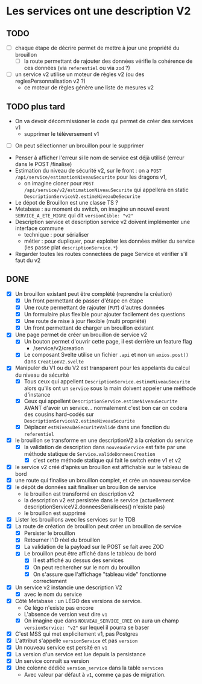 # Les services ont une description V2

## TODO

- [ ] chaque étape de décrire permet de mettre à jour une propriété du brouillon
  - [ ] la route permettant de rajouter des données vérifie la cohérence de ces données (via `referentiel` ou via `zod` ?)
- [ ] un service v2 utilise un moteur de règles v2 (ou des reglesPersonnalisation v2 ?)
  - ce moteur de règles génère une liste de mesures v2

## TODO plus tard

- On va devoir décommissioner le code qui permet de créer des services v1
  - supprimer le téléversement v1
- [ ] On peut sélectionner un brouillon pour le supprimer
- Penser à afficher l'erreur si le nom de service est déjà utilisé (erreur dans le POST /finalise)
- Estimation du niveau de sécurité v2, sur le front : on a `POST /api/service/estimationNiveauSecurite` pour les dragons v1,
  - on imagine cloner pour `POST /api/service/v2/estimationNiveauSecurite` qui appellera en static `DescriptionServiceV2.estimeNiveauDeSecurite`
- Le dépot de Brouillon est une classe TS ?
- Metabase : au moment du switch, on imagine un nouvel event `SERVICE_A_ETE_MIGRE` qui dit `versionCible: "v2"`
- Description service et description service v2 doivent implémenter une interface commune
  - technique : pour sérialiser
  - métier : pour dupliquer, pour exploiter les données métier du service (les passe plat `descriptionService.*`)
- Regarder toutes les routes connectées de page Service et vérifier s'il faut du v2

## DONE

- [x] Un brouillon existant peut être complété (reprendre la création)
  - [x] Un front permettant de passer d'étape en étape
  - [x] Une route permettant de rajouter (`PUT`) d'autres données
  - [x] Un formulaire plus flexible pour ajouter facilement des questions
  - [x] Une route de mise à jour flexible (multi propriété)
  - [x] Un front permettant de charger un brouillon existant
- [x] Une page permet de créer un brouillon de service v2
  - [x] Un bouton permet d'ouvrir cette page, il est derrière un feature flag
    - /service/v2/creation
  - [x] Le composant Svelte utilise un fichier `.api` et non un `axios.post()` dans `CreationV2.svelte`
- [x] Manipuler du V1 ou du V2 est transparent pour les appelants du calcul du niveau de sécurité
  - [x] Tous ceux qui appellent `DescriptionService.estimeNiveauSecurite` alors qu'ils ont un `service` sous la main doivent appeler une méthode d'instance
  - [x] Ceux qui appellent `DescriptionService.estimeNiveauSecurite` AVANT d'avoir un service… normalement c'est bon car on codera des cousins hard-codés sur `DescriptionServiceV2.estimeNiveauSecurite`
  - [x] Déplacer `estNiveauDeSecuriteValide` dans une fonction du `referentiel`
- [x] le brouillon se transforme en une descriptionV2 à la création du service
  - [x] la validation de description dans `nouveauService` est faite par une méthode statique de `Service.valideDonneesCreation`
    - [x] c'est cette méthode statique qui fait le switch entre v1 et v2
- [x] le service v2 créé d'après un brouillon est affichable sur le tableau de bord
- [x] une route qui finalise un brouillon complet, et crée un nouveau service
- [x] le dépôt de données sait finaliser un brouillon de service
  - le brouillon est transformé en description v2
  - la description v2 est persistée dans le service (actuellement descriptionServiceV2.donneesSerialisees() n'existe pas)
  - le brouillon est supprimé
- [x] Lister les brouillons avec les services sur le TDB
- [x] La route de création de brouillon peut créer un brouillon de service
  - [x] Persister le brouillon
  - [x] Retourner l'ID réel du brouillon
  - [x] La validation de la payload sur le POST se fait avec ZOD
  - [x] Le brouillon peut être affiché dans le tableau de bord
    - [x] Il est affiché au dessus des services
    - [x] On peut rechercher sur le nom du brouillon
    - [x] On s'assure que l'affichage "tableau vide" fonctionne correctement
- [x] Un service v2 instancie une description V2
  - [x] avec le nom du service
- [x] Côté Metabase : un LÉGO des versions de service.
  - Ce légo n'existe pas encore
  - L'absence de version veut dire `v1`
  - [x] On imagine que dans `NOUVEAU_SERVICE_CREE` on aura un champ `versionService: "v2"` sur lequel il pourra se baser
- [x] C'est MSS qui met explicitement v1, pas Postgres
- [x] L'attribut s'appelle `versionService` et pas `version`
- [x] Un nouveau service est persité en `v1`
- [x] La version d'un service est lue depuis la persistance
- [x] Un service connaît sa version
- [x] Une colonne dédiée `version_service` dans la table `services`
  - Avec valeur par défaut à `v1`, comme ça pas de migration.
